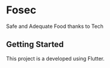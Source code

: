 # Fosec

Safe and Adequate Food thanks to Tech

## Getting Started

This project is a developed using Flutter.
